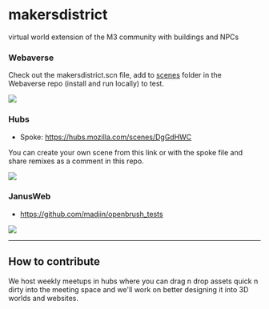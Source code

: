 # makersdistrict
virtual world extension of the M3 community with buildings and NPCs


### Webaverse

Check out the makersdistrict.scn file, add to [scenes](https://github.com/webaverse/app/tree/master/scenes) folder in the Webaverse repo (install and run locally) to test.

![](https://i.imgur.com/9aqtnHB.jpg)



### Hubs

- Spoke: https://hubs.mozilla.com/scenes/DgGdHWC

You can create your own scene from this link or with the spoke file and share remixes as a comment in this repo.

![](https://i.imgur.com/PQDZb3H.jpg)



### JanusWeb

- https://github.com/madjin/openbrush_tests

![](https://i.imgur.com/RGam2tt.jpg)

---

## How to contribute

We host weekly meetups in hubs where you can drag n drop assets quick n dirty into the meeting space and we'll work on better designing it into 3D worlds and websites.